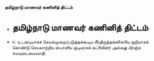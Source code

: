 **தமிழ்நாடு மாணவர் கணினித் திட்டம்**
- # தமிழ்நாடு மாணவர் கணினித் திட்டம்
- n. உடனடியாகச் செயல்முறைப்படுத்தக்கூடிய சீர்திருத்தங்களையே குறியாகக் கொண்டு செயலாற்றிய ஸ்பானிய குடியரசுக் கட்சியினர் அல்லது பிரஞ்சு சமவுடைமைவாதி.

